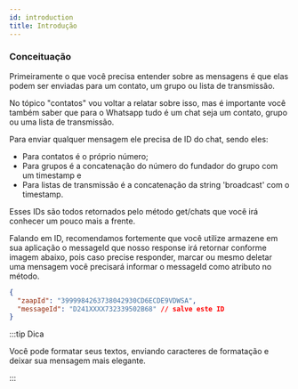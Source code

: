 ```yaml
---
id: introduction
title: Introdução
---
```


### Conceituação

Primeiramente o que você precisa entender sobre as mensagens é que elas podem ser enviadas para um contato, um grupo ou lista de transmissão.

No tópico "contatos" vou voltar a relatar sobre isso, mas é importante você também saber que para o Whatsapp tudo é um chat seja um contato, grupo ou uma lista de transmissão.

Para enviar qualquer mensagem ele precisa de ID do chat, sendo eles:

- Para contatos é o próprio número;
- Para grupos é a concatenação do número do fundador do grupo com um timestamp e
- Para listas de transmissão é a concatenação da string 'broadcast' com o timestamp.

Esses IDs são todos retornados pelo método get/chats que você irá conhecer um pouco mais a frente.

Falando em ID, recomendamos fortemente que você utilize armazene em sua aplicação o messageId que nosso response irá retornar conforme imagem abaixo, pois caso precise responder, marcar ou mesmo deletar uma mensagem você precisará informar o messageId como atributo no método.

```json
{
  "zaapId": "3999984263738042930CD6ECDE9VDWSA",
  "messageId": "D241XXXX732339502B68" // salve este ID
}
```

:::tip Dica

Você pode formatar seus textos, enviando caracteres de formatação e deixar sua mensagem mais elegante.

:::
